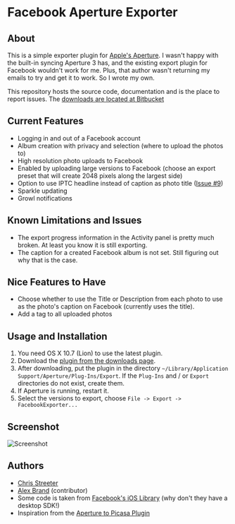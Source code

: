 # Facebook Aperture Exporter

## About
This is a simple exporter plugin for [Apple's Aperture][aperture]. I wasn't happy with the built-in syncing Aperture 3 has, and the existing export plugin for Facebook wouldn't work for me. Plus, that author wasn't returning my emails to try and get it to work. So I wrote my own.

This repository hosts the source code, documentation and is the place to report issues. The [downloads are located at Bitbucket][downloads]

## Current Features
* Logging in and out of a Facebook account
* Album creation with privacy and selection (where to upload the photos to)
* High resolution photo uploads to Facebook
* Enabled by uploading large versions to Facebook (choose an export preset that will create 2048 pixels along the largest side)
* Option to use IPTC headline instead of caption as photo title ([Issue #9][issue-9])
* Sparkle updating
* Growl notifications

## Known Limitations and Issues
* The export progress information in the Activity panel is pretty much broken. At least you know it is still exporting.
* The caption for a created Facebook album is not set. Still figuring out why that is the case.

## Nice Features to Have
* Choose whether to use the Title or Description from each photo to use as the photo's caption on Facebook (currently uses the title).
* Add a tag to all uploaded photos

## Usage and Installation
1. You need OS X 10.7 (Lion) to use the latest plugin.
2. Download the [plugin from the downloads page][downloads].
3. After downloading, put the plugin in the directory `~/Library/Application Support/Aperture/Plug-Ins/Export`. If the `Plug-Ins` and / or `Export` directories do not exist, create them.
4. If Aperture is running, restart it.
5. Select the versions to export, choose `File -> Export -> FacebookExporter...`

## Screenshot

![Screenshot][screenshot]

## Authors
* [Chris Streeter][chris-streeter]
* [Alex Brand][alex-brand] (contributor)
* Some code is taken from [Facebook's iOS Library][facebook-sdk] (why don't they have a desktop SDK!)
* Inspiration from the [Aperture to Picasa Plugin][aperture-picasa]


[aperture]: http://www.apple.com/aperture/
[gh-repo]: https://github.com/streeter/facebook-aperture-exporter
[downloads]: https://bitbucket.org/streeter/facebook-aperture-exporter/downloads
[issue-9]: https://github.com/streeter/facebook-aperture-exporter/issues/9
[screenshot]: https://github.com/streeter/facebook-aperture-exporter/raw/master/screenshot.png
[chris-streeter]: http://www.chrisstreeter.com
[alex-brand]: https://github.com/alinx
[facebook-sdk]: https://github.com/facebook/facebook-ios-sdk
[aperture-picasa]: http://code.google.com/p/aperture-picasa-plugin/